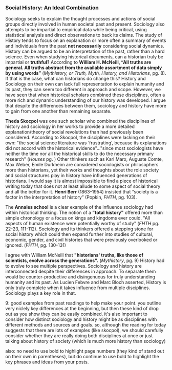 ### Social History: An Ideal Combination


Sociology seeks to explain the thought processes and actions of social groups directly involved in human societal past and present. Sociology also attempts to be impartial to empirical data while being critical, using statistical analysis and direct observations to back its claims. The study of History tends to focus on an explanation or more often a summary of events and individuals from the past **not necessarily** considering social dynamics. History can be argued to be an interpretation of the past, rather than a hard science. Even when studying historical documents, can a historian truly be impartial or **truthful?** According to **William H. McNeill, “All truths are general. All truths abstract from the available assortment of data simply by using words”** (*Mythistory, or Truth, Myth, History, and Historians*, pg. 8). If that is the case, what can historians do change this? History and Sociology on their own can lack full representation to explain humanity and its past, they can seem too different in approach and scope. However, we have seen that when historical scholars combined these disciplines, often a more rich and dynamic understanding of our history was developed. I argue that despite the differences between them, sociology and history have more to gain from one another than remaining separate.

**Theda Skocpol** was one such scholar who combined the disciplines of history and sociology in her works to provide a more detailed explanation/theory of social revolutions than had previously been considered. According to Skocpol, the disciplines were lacking on their own: "the social science literature was ‘frustrating’, because its explanations did not accord with the historical evidence"..."since most sociologists have neither the time nor all the historical skills to do the necessary primary research" (*Houses* pg. ) Other thinkers such as Karl Marx, Auguste Comte, Max Weber, Emile Durkheim are considered sociologists or philosophers more than historians, yet their works and thoughts about the role society and social structures play in history have influenced generations of historians. I would say it is almost impossible to find a piece of historical writing today that does not at least allude to some aspect of social theory and all the better for it. **Henri Berr** (1863–1954) insisted that “society is a factor in the interpretation of history” (Popkin, *FHTH*, pg. 103).

The **Annales school** is a clear example of the influence sociology had within historical thinking. The notion of a **"total history"** offered more than simple chronology or a focus on kings and kingdoms ever could. "All aspects of human existence were potentially worthy of study" (*FHTH* pg. 22-23, 111-112). Sociology and its thinkers offered a stepping stone for social history which could then expand further into studies of cultural, economic, gender, and civil histories that were previously overlooked or ignored. (*FHTH*, pg. 130-131)

I agree with William McNeill that **"historians' truths, like those of scientists, evolve across the generations".** (*Mythistory*, pg. 9) History had to evolve to see multiple perspectives. Sociology and history are interconnected despite their differences in approach. To separate them would be counter-productive and disingenuous for truly understanding humanity and its past. As Lucien Febvre and Marc Bloch asserted, History is only truly complete when it takes influence from multiple disciplines. Sociology plays a key role in that.

9: good examples from past readings to help make your point. you outline very niclely key differences at the beginning, but then these kind of drop out as you show they can be easily combined. it's also important to consider how distinct sociology and history might be as disciplines with different methods and sources and goals. so, although the reading for today suggests that there are lots of examples (like skocpol), we should carefully consider whether they are really doing both disciplines at once or just talking about history of society (which is much more history than sociology)

also: no need to use bold to highlight page numbers (they kind of stand out on their own in parentheses), but do continue to use bold to highlight the key phrases and ideas from your posts.
